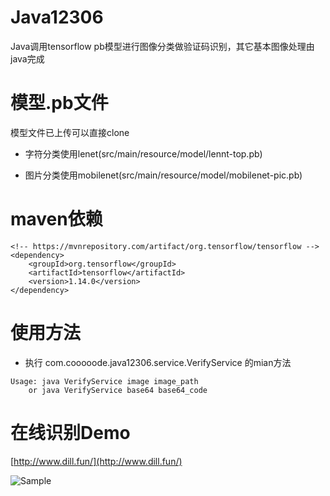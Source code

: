 # Java12306
Java调用tensorflow pb模型进行图像分类做验证码识别，其它基本图像处理由java完成

模型.pb文件
=
模型文件已上传可以直接clone

  - 字符分类使用lenet(src/main/resource/model/lennt-top.pb)   
  
  - 图片分类使用mobilenet(src/main/resource/model/mobilenet-pic.pb)

maven依赖
=
```
<!-- https://mvnrepository.com/artifact/org.tensorflow/tensorflow -->
<dependency>
    <groupId>org.tensorflow</groupId>
    <artifactId>tensorflow</artifactId>
    <version>1.14.0</version>
</dependency>
```
使用方法
=
  - 执行 com.cooooode.java12306.service.VerifyService 的mian方法
  
  ```
  Usage: java VerifyService image image_path
      or java VerifyService base64 base64_code
 ```
在线识别Demo
=
[http://www.dill.fun/](http://www.dill.fun/)
<p align="left">
	<img src="https://github.com/vua/Java12306/blob/master/image/dill.fun.png" alt="Sample" >
</p>
